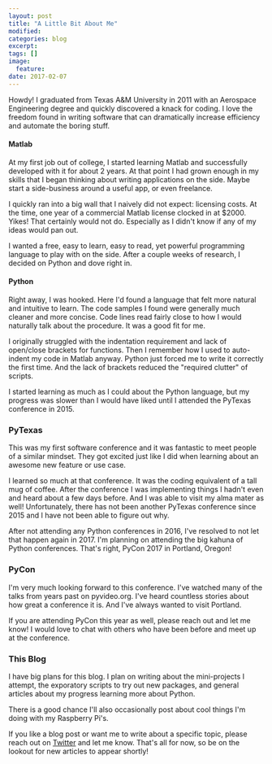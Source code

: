 ```yaml
---
layout: post
title: "A Little Bit About Me"
modified:
categories: blog
excerpt:
tags: []
image:
  feature:
date: 2017-02-07
---
```


Howdy! I graduated from Texas A&M University in 2011 with an Aerospace Engineering degree and quickly discovered a knack for coding. I love the freedom found in writing software that can dramatically increase efficiency and automate the boring stuff.

#### Matlab

At my first job out of college, I started learning Matlab and successfully developed with it for about 2 years. At that point I had grown enough in my skills that I began thinking about writing applications on the side. Maybe start a side-business around a useful app, or even freelance.

I quickly ran into a big wall that I naively did not expect: licensing costs. At the time, one year of a commercial Matlab license clocked in at $2000. Yikes! That certainly would not do. Especially as I didn't know if any of my ideas would pan out.

I wanted a free, easy to learn, easy to read, yet powerful programming language to play with on the side. After a couple weeks of research, I decided on Python and dove right in.

#### Python

Right away, I was hooked. Here I'd found a language that felt more natural and intuitive to learn. The code samples I found were generally much cleaner and more concise. Code lines read fairly close to how I would naturally talk about the procedure. It was a good fit for me.

I originally struggled with the indentation requirement and lack of open/close brackets for functions. Then I remember how I used to auto-indent my code in Matlab anyway. Python just forced me to write it correctly the first time. And the lack of brackets reduced the "required clutter" of scripts.

I started learning as much as I could about the Python language, but my progress was slower than I would have liked until I attended the PyTexas conference in 2015.

### PyTexas

This was my first software conference and it was fantastic to meet people of a similar mindset. They got excited just like I did when learning about an awesome new feature or use case.

I learned so much at that conference. It was the coding equivalent of a tall mug of coffee. After the conference I was implementing things I hadn't even and heard about a few days before. And I was able to visit my alma mater as well! Unfortunately, there has not been another PyTexas conference since 2015 and I have not been able to figure out why.

After not attending any Python conferences in 2016, I've resolved to not let that happen again in 2017. I'm planning on attending the big kahuna of Python conferences. That's right, PyCon 2017 in Portland, Oregon!

### PyCon

I'm very much looking forward to this conference. I've watched many of the talks from years past on pyvideo.org. I've heard countless stories about how great a conference it is. And I've always wanted to visit Portland.

If you are attending PyCon this year as well, please reach out and let me know! I would love to chat with others who have been before and meet up at the conference.

### This Blog

I have big plans for this blog. I plan on writing about the mini-projects I attempt, the exporatory scripts to try out new packages, and general articles about my progress learning more about Python.

There is a good chance I'll also occasionally post about cool things I'm doing with my Raspberry Pi's.

If you like a blog post or want me to write about a specific topic, please reach out on [Twitter](https://twitter.com/austin_s_mcc) and let me know. That's all for now, so be on the lookout for new articles to appear shortly!
